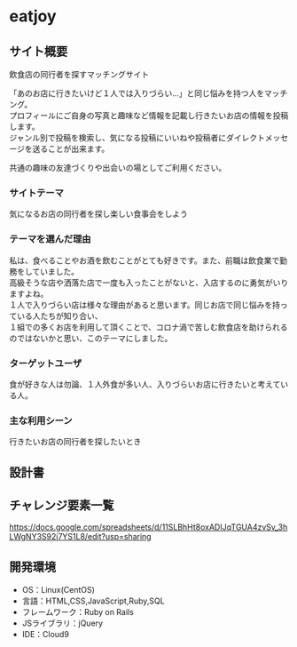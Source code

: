 # eatjoy

## サイト概要

飲食店の同行者を探すマッチングサイト</br>

「あのお店に行きたいけど１人では入りづらい…」と同じ悩みを持つ人をマッチング。</br>
プロフィールにご自身の写真と趣味など情報を記載し行きたいお店の情報を投稿します。</br>
ジャンル別で投稿を検索し、気になる投稿にいいねや投稿者にダイレクトメッセージを送ることが出来ます。</br>

共通の趣味の友達づくりや出会いの場としてご利用ください。


### サイトテーマ


気になるお店の同行者を探し楽しい食事会をしよう


### テーマを選んだ理由


私は、食べることやお酒を飲むことがとても好きです。また、前職は飲食業で勤務をしていました。</br>
高級そうな店や洒落た店で一度も入ったことがないと、入店するのに勇気がいりますよね。</br>
１人で入りづらい店は様々な理由があると思います。同じお店で同じ悩みを持っている人たちが知り合い、</br>
１組での多くお店を利用して頂くことで、コロナ渦で苦しむ飲食店を助けられるのではないかと思い、このテーマにしました。


### ターゲットユーザ


食が好きな人は勿論、１人外食が多い人、入りづらいお店に行きたいと考えている人。


### 主な利用シーン

行きたいお店の同行者を探したいとき

## 設計書



## チャレンジ要素一覧


https://docs.google.com/spreadsheets/d/11SLBhHt8oxADIJqTGUA4zvSv_3hLWgNY3S92i7YS1L8/edit?usp=sharing


## 開発環境


- OS：Linux(CentOS)
- 言語：HTML,CSS,JavaScript,Ruby,SQL
- フレームワーク：Ruby on Rails
- JSライブラリ：jQuery
- IDE：Cloud9

